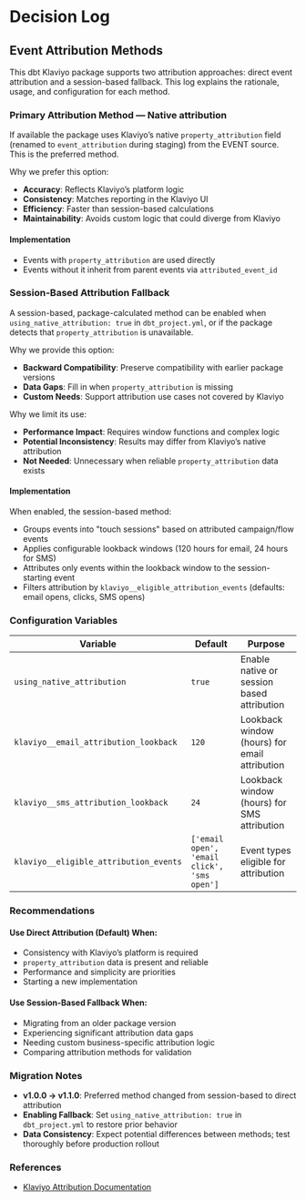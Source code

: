 # Decision Log

## Event Attribution Methods

This dbt Klaviyo package supports two attribution approaches: direct event attribution and a session-based fallback. This log explains the rationale, usage, and configuration for each method.

### Primary Attribution Method — Native attribution

If available the package uses Klaviyo’s native `property_attribution` field (renamed to `event_attribution` during staging) from the EVENT source. This is the preferred method.

Why we prefer this option:
- **Accuracy**: Reflects Klaviyo’s platform logic
- **Consistency**: Matches reporting in the Klaviyo UI
- **Efficiency**: Faster than session-based calculations
- **Maintainability**: Avoids custom logic that could diverge from Klaviyo

#### Implementation
- Events with `property_attribution` are used directly
- Events without it inherit from parent events via `attributed_event_id`

### Session-Based Attribution Fallback

A session-based, package-calculated method can be enabled when `using_native_attribution: true` in `dbt_project.yml`, or if the package detects that `property_attribution` is unavailable.

Why we provide this option: 
- **Backward Compatibility**: Preserve compatibility with earlier package versions
- **Data Gaps**: Fill in when `property_attribution` is missing
- **Custom Needs**: Support attribution use cases not covered by Klaviyo 

Why we limit its use:
- **Performance Impact**: Requires window functions and complex logic
- **Potential Inconsistency**: Results may differ from Klaviyo’s native attribution
- **Not Needed**: Unnecessary when reliable `property_attribution` data exists

#### Implementation
When enabled, the session-based method:
- Groups events into "touch sessions" based on attributed campaign/flow events
- Applies configurable lookback windows (120 hours for email, 24 hours for SMS)
- Attributes only events within the lookback window to the session-starting event
- Filters attribution by `klaviyo__eligible_attribution_events` (defaults: email opens, clicks, SMS opens)

### Configuration Variables

| Variable | Default | Purpose |
|----------|---------|---------|
| `using_native_attribution` | `true` | Enable native or session based attribution |
| `klaviyo__email_attribution_lookback` | `120` | Lookback window (hours) for email attribution |
| `klaviyo__sms_attribution_lookback` | `24` | Lookback window (hours) for SMS attribution |
| `klaviyo__eligible_attribution_events` | `['email open', 'email click', 'sms open']` | Event types eligible for attribution |

### Recommendations

#### Use Direct Attribution (Default) When:
- Consistency with Klaviyo’s platform is required
- `property_attribution` data is present and reliable
- Performance and simplicity are priorities
- Starting a new implementation

#### Use Session-Based Fallback When:
- Migrating from an older package version
- Experiencing significant attribution data gaps
- Needing custom business-specific attribution logic
- Comparing attribution methods for validation

### Migration Notes
- **v1.0.0 → v1.1.0**: Preferred method changed from session-based to direct attribution
- **Enabling Fallback**: Set `using_native_attribution: true` in `dbt_project.yml` to restore prior behavior
- **Data Consistency**: Expect potential differences between methods; test thoroughly before production rollout

### References
- [Klaviyo Attribution Documentation](https://help.klaviyo.com/hc/en-us/articles/115005248128)